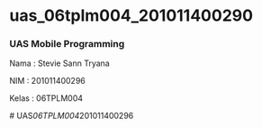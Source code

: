 # uas_06tplm004_201011400290

<h3>UAS Mobile Programming</h3>

<p>Nama  : Stevie Sann Tryana</p>
<p>NIM   : 201011400296</p>
<p>Kelas : 06TPLM004</p>

#   U A S _ 0 6 T P L M 0 0 4 _ 2 0 1 0 1 1 4 0 0 2 9 6  
 